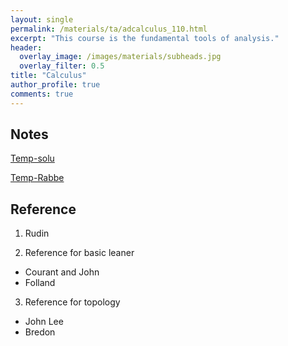 ```yaml
---
layout: single
permalink: /materials/ta/adcalculus_110.html
excerpt: "This course is the fundamental tools of analysis."
header:
  overlay_image: /images/materials/subheads.jpg
  overlay_filter: 0.5
title: "Calculus"
author_profile: true
comments: true
---
```


## Notes

[Temp-solu](/pdf/materials/ta/latex/hw-solu-chap2.pdf)

[Temp-Rabbe](/pdf/materials/ta/latex/supp_rabbe.pdf)

## Reference

1. Rudin

2. Reference for basic leaner
  * Courant and John
  * Folland

3. Reference for topology
  * John Lee
  * Bredon